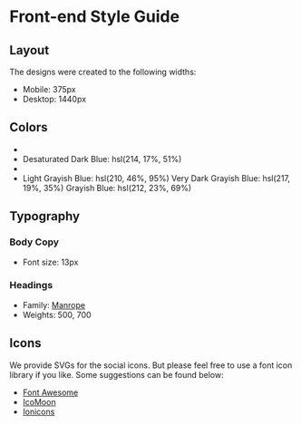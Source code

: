 # Front-end Style Guide

## Layout

The designs were created to the following widths:

- Mobile: 375px
- Desktop: 1440px

## Colors

-
- Desaturated Dark Blue: hsl(214, 17%, 51%)
-
- Light Grayish Blue: hsl(210, 46%, 95%)
  Very Dark Grayish Blue: hsl(217, 19%, 35%)
  Grayish Blue: hsl(212, 23%, 69%)

## Typography

### Body Copy

- Font size: 13px

### Headings

- Family: [Manrope](https://fonts.google.com/specimen/Manrope)
- Weights: 500, 700

## Icons

We provide SVGs for the social icons. But please feel free to use a font icon library if you like. Some suggestions can be found below:

- [Font Awesome](https://fontawesome.com)
- [IcoMoon](https://icomoon.io)
- [Ionicons](https://ionicons.com)
